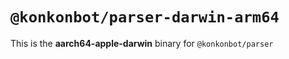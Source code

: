# `@konkonbot/parser-darwin-arm64`

This is the **aarch64-apple-darwin** binary for `@konkonbot/parser`
